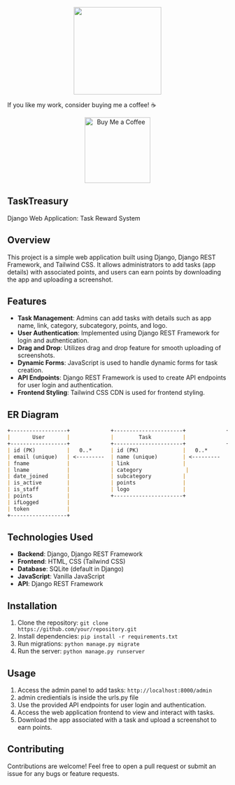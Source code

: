 <p align="center">
    <img width="200" src="https://github.com/bogusdeck/django-assignment/assets/80052733/e768091a-a844-48c4-8fc0-e5a9bc3bd83d">
</p>

If you like my work, consider buying me a coffee! ☕️
<div align="center">
<a href="https://www.buymeacoffee.com/bogusdeck" target="_blank">
    <img src="https://cdn.buymeacoffee.com/buttons/v2/default-yellow.png" alt="Buy Me a Coffee" width="150" />
</a>
</div>


## TaskTreasury

Django Web Application: Task Reward System

## Overview

This project is a simple web application built using Django, Django REST Framework, and Tailwind CSS. It allows administrators to add tasks (app details) with associated points, and users can earn points by downloading the app and uploading a screenshot.

## Features

- **Task Management**: Admins can add tasks with details such as app name, link, category, subcategory, points, and logo.
- **User Authentication**: Implemented using Django REST Framework for login and authentication.
- **Drag and Drop**: Utilizes drag and drop feature for smooth uploading of screenshots.
- **Dynamic Forms**: JavaScript is used to handle dynamic forms for task creation.
- **API Endpoints**: Django REST Framework is used to create API endpoints for user login and authentication.
- **Frontend Styling**: Tailwind CSS CDN is used for frontend styling.

## ER Diagram
```markdown
+------------------+             +----------------------+             +----------------------+
|       User       |             |        Task          |             |      user_task       |
+------------------+             +----------------------+             +----------------------+
| id (PK)          |   0..*      | id (PK)              |   0..*      | id (PK)              |
| email (unique)   | <---------  | name (unique)        | <---------  | user_id (FK)         |
| fname            |             | link                 |             | task_id (FK)         |
| lname            |             | category              |             +----------------------+
| date_joined      |             | subcategory          |
| is_active        |             | points               |
| is_staff         |             | logo                 |
| points           |             +----------------------+
| ifLogged         |
| token            |
+------------------+
```

## Technologies Used

- **Backend**: Django, Django REST Framework
- **Frontend**: HTML, CSS (Tailwind CSS)
- **Database**: SQLite (default in Django)
- **JavaScript**: Vanilla JavaScript
- **API**: Django REST Framework

## Installation

1. Clone the repository: `git clone https://github.com/your/repository.git`
2. Install dependencies: `pip install -r requirements.txt`
3. Run migrations: `python manage.py migrate`
4. Run the server: `python manage.py runserver`

## Usage

1. Access the admin panel to add tasks: `http://localhost:8000/admin`
2. admin credientials is inside the urls.py file
3. Use the provided API endpoints for user login and authentication.
4. Access the web application frontend to view and interact with tasks.
5. Download the app associated with a task and upload a screenshot to earn points.

## Contributing

Contributions are welcome! Feel free to open a pull request or submit an issue for any bugs or feature requests.

